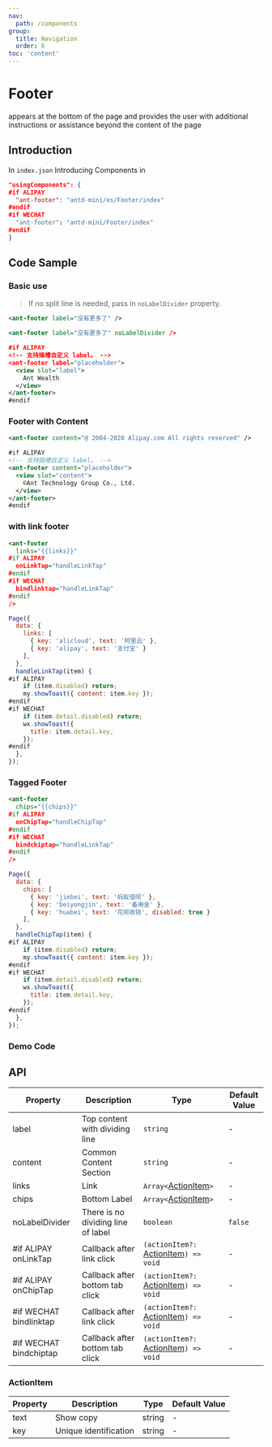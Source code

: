 ```yaml
---
nav:
  path: /components
group:
  title: Navigation
  order: 6
toc: 'content'
---
```


# Footer

appears at the bottom of the page and provides the user with additional instructions or assistance beyond the content of the page

## Introduction

In `index.json` Introducing Components in

```json
"usingComponents": {
#if ALIPAY
  "ant-footer": "antd-mini/es/Footer/index"
#endif
#if WECHAT
  "ant-footer": "antd-mini/Footer/index"
#endif
}
```

## Code Sample

### Basic use

> If no split line is needed, pass in `noLabelDivider` property.

```xml
<ant-footer label="没有更多了" />

<ant-footer label="没有更多了" noLabelDivider />

#if ALIPAY
<!-- 支持插槽自定义 label。 -->
<ant-footer label="placeholder">
  <view slot="label">
    Ant Wealth
  </view>
</ant-footer>
#endif
```

### Footer with Content

```xml
<ant-footer content="@ 2004-2020 Alipay.com All rights reserved" />

#if ALIPAY
<!-- 支持插槽自定义 label。 -->
<ant-footer content="placeholder">
  <view slot="content">
    ©Ant Technology Group Co., Ltd.
  </view>
</ant-footer>
#endif
```

### with link footer

```xml
<ant-footer
  links="{{links}}"
#if ALIPAY
  onLinkTap="handleLinkTap"
#endif
#if WECHAT
  bindlinktap="handleLinkTap"
#endif
/>
```

```js
Page({
  data: {
    links: [
      { key: 'alicloud', text: '阿里云' },
      { key: 'alipay', text: '支付宝' }
    ],
  },
  handleLinkTap(item) {
#if ALIPAY
    if (item.disabled) return;
    my.showToast({ content: item.key });
#endif
#if WECHAT
    if (item.detail.disabled) return;
    wx.showToast({
      title: item.detail.key,
    });
#endif
  },
});
```

### Tagged Footer

```xml
<ant-footer
  chips="{{chips}}"
#if ALIPAY
  onChipTap="handleChipTap"
#endif
#if WECHAT
  bindchiptap="handleLinkTap"
#endif
/>
```

```js
Page({
  data: {
    chips: [
      { key: 'jiebei', text: '蚂蚁借呗' },
      { key: 'beiyongjin', text: '备用金' },
      { key: 'huabei', text: '花呗收钱', disabled: true }
    ],
  },
  handleChipTap(item) {
#if ALIPAY
    if (item.disabled) return;
    my.showToast({ content: item.key });
#endif
#if WECHAT
    if (item.detail.disabled) return;
    wx.showToast({
      title: item.detail.key,
    });
#endif
  },
});
```

### Demo Code

<code src='../../demo/pages/Footer/index'></code>

## API

| Property                    | Description                 | Type                                                 | Default Value  |
| ----------------------- | -------------------- | ---------------------------------------------------- | ------- |
| label                   | Top content with dividing line   | `string`                                             | -       |
| content                 | Common Content Section       | `string`                                             | -       |
| links                   | Link                 | `Array<`[ActionItem](#actionitem)`>`                 | -       |
| chips                   | Bottom Label             | `Array<`[ActionItem](#actionitem)`>`                 | -       |
| noLabelDivider          | There is no dividing line of label  | `boolean`                                            | `false` |
| #if ALIPAY onLinkTap    | Callback after link click     | `(actionItem?: `[ActionItem](#actionitem)`) => void` | -       |
| #if ALIPAY onChipTap    | Callback after bottom tab click | `(actionItem?: `[ActionItem](#actionitem)`) => void` | -       |
| #if WECHAT bindlinktap | Callback after link click     | `(actionItem?: `[ActionItem](#actionitem)`) => void` | -       |
| #if WECHAT bindchiptap | Callback after bottom tab click | `(actionItem?: `[ActionItem](#actionitem)`) => void` | -       |

### ActionItem

| Property | Description     | Type   | Default Value |
| ---- | -------- | ------ | ------ |
| text | Show copy | string | -      |
| key  | Unique identification | string | -      |
